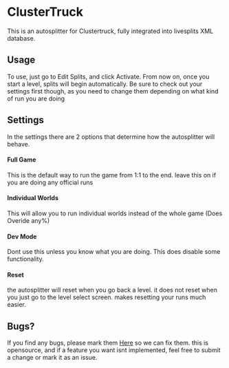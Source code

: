 # ClusterTruck
This is an autosplitter for Clustertruck, fully integrated into livesplits XML database.
## Usage
To use, just go to Edit Splits, and click Activate. From now on, once you start a level, splits will begin automatically. 
Be sure to check out your settings first though, as you need to change them depending on what kind of run you are doing
## Settings
In the settings there are 2 options that determine how the autosplitter will behave.
#### Full Game
This is the default way to run the game from 1:1 to the end. leave this on if you are doing any official runs
#### Individual Worlds
This will allow you to run individual worlds instead of the whole game (Does Overide any%)
#### Dev Mode
Dont use this unless you know what you are doing. This does disable some functionality.
#### Reset
the autosplitter will reset when you go back a level. it does not reset when you just go to the level select screen. makes resetting your runs much easier.
## Bugs?
If you find any bugs, please mark them [Here](https://github.com/Happyrobot33/Autosplitters/issues/new) so we can fix them. this is opensource, and if a feature you want isnt implemented, feel free to submit a change or mark it as an issue.
